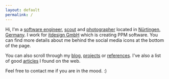 ```yaml
---
layout: default
permalink: /
---
```


Hi, I'm a [software engineer](https://github.com/foxylion),
[scout](https://www.dpsg-nuertingen.de/) and
[photographer](https://www.instagram.com/foxylion/) located in
[Nürtingen, Germany](https://goo.gl/maps/v66tfPbHsR42).
I work for [itdesign GmbH](https://itdesign.de/) which is creating PPM software.
You can find more details about me behind the social media icons at the bottom of the page.

You can also scroll through my [blog](/blog/), [projects](/projects/) or [references](/references/).
I've also a list of good [articles](/articles/) I found on the web.

Feel free to contact me if you are in the mood. :)
